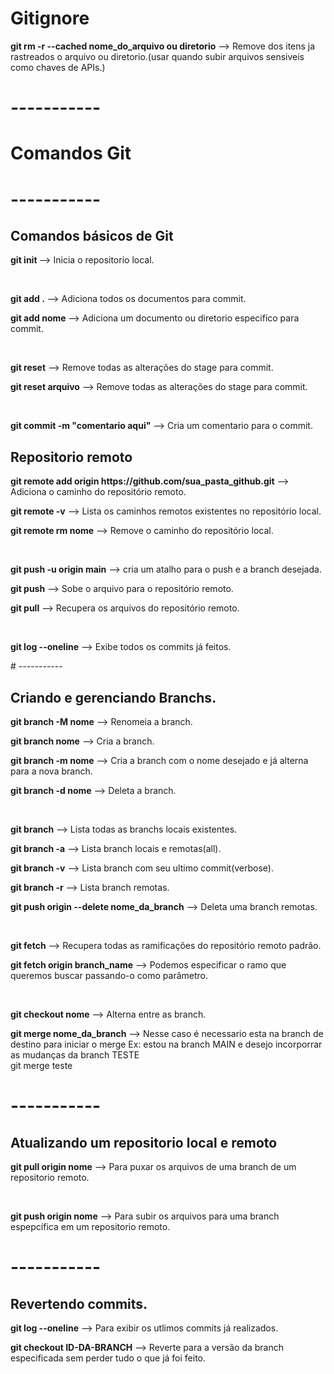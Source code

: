 # Gitignore
<p><b>git rm -r --cached nome_do_arquivo ou diretorio</b>  --> Remove dos itens ja rastreados o arquivo ou diretorio.(usar quando subir arquivos sensiveis como chaves de APIs.)</p>

# -----------
# Comandos Git

# -----------
<h2>Comandos básicos de Git</h2>
<p><b>git init </b> --> Inicia o repositorio local.</p>
<br>
<p><b>git add .</b>  --> Adiciona todos os documentos para commit. </p>
<p><b>git add nome </b>  --> Adiciona um documento ou diretorio especifico para commit. </p> 
<br>
<p><b>git reset</b>  --> Remove todas as alterações do stage para commit. </p>
<p><b>git reset arquivo</b>  --> Remove todas as alterações do stage para commit. </p>
<br>
<p><b>git commit -m "comentario aqui"</b>  --> Cria um comentario para o commit.</p>

<h2>Repositorio remoto</h2>
<p><b>git remote add origin https://github.com/sua_pasta_github.git</b> --> Adiciona o caminho do repositório remoto.</p>
<p><b>git remote -v</b> --> Lista os caminhos remotos existentes no repositório local.</p>
<p><b>git remote rm nome</b> --> Remove o caminho do repositório local.</p>
<br>
<p><b>git push -u origin main</b>  --> cria um atalho para o push e a branch desejada.</p>
<p><b>git push</b>  --> Sobe o arquivo para o repositório remoto.</p>
<p><b>git pull</b> --> Recupera os arquivos do repositório remoto.</p>
<br>
<p><b>git log --oneline</b> --> Exibe todos os commits já feitos.</p>
# -----------

<h2>Criando e gerenciando Branchs.</h2>
<p><b>git branch -M nome</b> --> Renomeia a branch.</p>
<p><b>git branch nome</b> --> Cria a branch.</p> 
<p><b>git branch -m nome</b> --> Cria a branch com o nome desejado e já alterna para a nova branch.</p>
<p><b>git branch -d nome</b> --> Deleta a branch.</p>
<br>
<p><b>git branch</b> --> Lista todas as branchs locais existentes.</p>
<p><b>git branch -a</b> --> Lista branch locais e remotas(all).</p>
<p><b>git branch -v</b> --> Lista branch com seu ultimo commit(verbose).</p>
<p><b>git branch -r</b> --> Lista branch remotas.</p>
<p><b>git push origin --delete nome_da_branch</b> --> Deleta uma branch remotas.</p>
<br>
<p><b>git fetch</b> --> Recupera todas as ramificações do repositório remoto padrão.</p>
<p><b>git fetch origin branch_name</b> --> Podemos especificar o ramo que queremos buscar passando-o como parâmetro.</p>
<br>
<p><b>git checkout nome</b> --> Alterna entre as branch.</p>
<p><b>git merge nome_da_branch</b> --> Nesse caso é necessario esta na branch de destino para iniciar o merge
Ex: estou na branch MAIN e desejo incorporrar as mudanças da branch TESTE<br>
git merge teste

 # -----------
<h2>Atualizando um repositorio local e remoto</h2>
<p><b>git pull origin nome</b> --> Para puxar os arquivos de uma branch de um repositorio remoto.</p>
<br>
<p><b>git push origin nome</b> --> Para subir os arquivos para uma branch espepcífica em um repositorio remoto.</p> 

 # -----------
<h2>Revertendo commits.</h2>
<p><b>git log --oneline</b> --> Para exibir os utlimos commits já realizados.</p>
<p><b>git checkout ID-DA-BRANCH</b> --> Reverte para a versão da branch especificada sem perder tudo o que já foi feito.</p>
